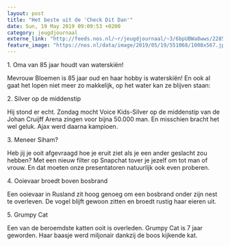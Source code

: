 ```yaml
---
layout: post
title: "Het beste uit de 'Check Dit Dan'"
date: Sun, 19 May 2019 09:09:53 +0200
category: jeugdjournaal
externe_link: "http://feeds.nos.nl/~r/jeugdjournaal/~3/6bpUBWa8wws/2285352"
feature_image: "https://nos.nl/data/image/2019/05/19/551068/1008x567.jpg"
---
```


<p>1. Oma van 85 jaar houdt van waterskiën!</p>
<p>Mevrouw Bloemen is 85 jaar oud en haar hobby is waterskiën! En ook al gaat het lopen niet meer zo makkelijk, op het water kan ze blijven staan:</p>
<p>2. Silver op de middenstip</p>
<p>Hij stond er echt. Zondag mocht Voice Kids-Silver op de middenstip van de Johan Cruijff Arena zingen voor bijna 50.000 man. En misschien bracht het wel geluk. Ajax werd daarna kampioen. </p>
<p>3. Meneer Siham?</p>
<p>Heb jij je ooit afgevraagd hoe je eruit ziet als je een ander geslacht zou hebben? Met een nieuw filter op Snapchat tover je jezelf om tot man of vrouw. En dat moeten onze presentatoren natuurlijk ook even proberen.</p>
<p>4. Ooievaar broedt boven bosbrand</p>
<p>Een ooievaar in Rusland zit hoog genoeg om een bosbrand onder zijn nest te overleven. De vogel blijft gewoon zitten en broedt rustig haar eieren uit.</p>
<p>5. Grumpy Cat</p>
<p>Een van de beroemdste katten ooit is overleden. Grumpy Cat is 7 jaar geworden. Haar baasje werd miljonair dankzij de boos kijkende kat.</p><img src="http://feeds.feedburner.com/~r/jeugdjournaal/~4/6bpUBWa8wws" height="1" width="1" alt=""/>
